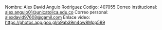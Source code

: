 Nombre: Alex David Angulo Rodríguez
Codigo: 407055
Correo institucional: alex.angulo01@unicatolica.edu.co
Correo personal: alexdavid97608@gamil.com
Enlace video: https://photos.app.goo.gl/o9ab39m4ow8Mpp589
